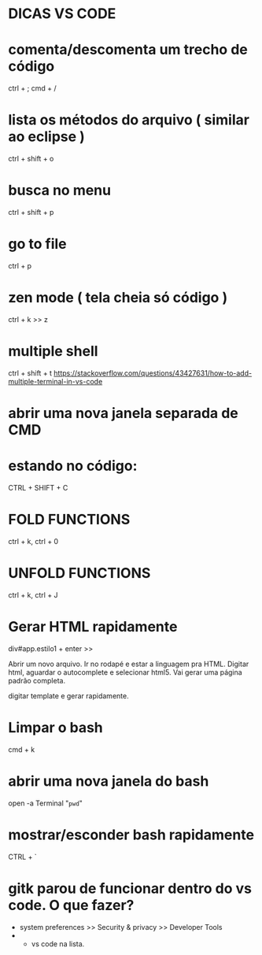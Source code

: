 # DICAS VS CODE

# comenta/descomenta um trecho de código
ctrl + ; 
cmd + /

# lista os métodos do arquivo ( similar ao eclipse )
ctrl + shift + o

# busca no menu
ctrl + shift + p

# go to file
ctrl + p

# zen mode ( tela cheia só código )
ctrl + k >> z

# multiple shell
ctrl + shift + t
https://stackoverflow.com/questions/43427631/how-to-add-multiple-terminal-in-vs-code

# abrir uma nova janela separada de CMD
# estando no código:	
CTRL + SHIFT + C

# FOLD FUNCTIONS
ctrl + k, ctrl + 0

# UNFOLD FUNCTIONS
ctrl + k, ctrl + J

# Gerar HTML rapidamente
div#app.estilo1 + enter >> <div id="app" class="estilo1"></div>

Abrir um novo arquivo. Ir no rodapé e estar a linguagem pra HTML.
Digitar html, aguardar o autocomplete e selecionar html5.
Vai gerar uma página padrão completa.

digitar template e gerar <template></template> rapidamente.

# Limpar o bash
cmd + k

# abrir uma nova janela do bash
open -a Terminal "`pwd`"

# mostrar/esconder bash rapidamente
CTRL + `

# gitk parou de funcionar dentro do vs code. O que fazer?
- system preferences >> Security & privacy >> Developer Tools
- + vs code na lista.
